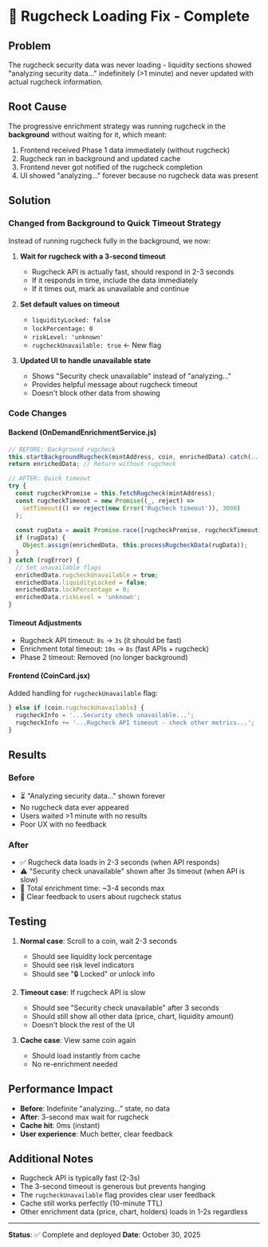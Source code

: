 # 🔐 Rugcheck Loading Fix - Complete

## Problem
The rugcheck security data was never loading - liquidity sections showed "analyzing security data..." indefinitely (>1 minute) and never updated with actual rugcheck information.

## Root Cause
The progressive enrichment strategy was running rugcheck in the **background** without waiting for it, which meant:
1. Frontend received Phase 1 data immediately (without rugcheck)
2. Rugcheck ran in background and updated cache
3. Frontend never got notified of the rugcheck completion
4. UI showed "analyzing..." forever because no rugcheck data was present

## Solution

### Changed from Background to Quick Timeout Strategy

Instead of running rugcheck fully in the background, we now:

1. **Wait for rugcheck with a 3-second timeout**
   - Rugcheck API is actually fast, should respond in 2-3 seconds
   - If it responds in time, include the data immediately
   - If it times out, mark as unavailable and continue

2. **Set default values on timeout**
   - `liquidityLocked: false`
   - `lockPercentage: 0`
   - `riskLevel: 'unknown'`
   - `rugcheckUnavailable: true` ← New flag

3. **Updated UI to handle unavailable state**
   - Shows "Security check unavailable" instead of "analyzing..."
   - Provides helpful message about rugcheck timeout
   - Doesn't block other data from showing

### Code Changes

#### Backend (OnDemandEnrichmentService.js)
```javascript
// BEFORE: Background rugcheck
this.startBackgroundRugcheck(mintAddress, coin, enrichedData).catch(...)
return enrichedData; // Return without rugcheck

// AFTER: Quick timeout
try {
  const rugcheckPromise = this.fetchRugcheck(mintAddress);
  const rugcheckTimeout = new Promise((_, reject) => 
    setTimeout(() => reject(new Error('Rugcheck timeout')), 3000)
  );
  
  const rugData = await Promise.race([rugcheckPromise, rugcheckTimeout]);
  if (rugData) {
    Object.assign(enrichedData, this.processRugcheckData(rugData));
  }
} catch (rugError) {
  // Set unavailable flags
  enrichedData.rugcheckUnavailable = true;
  enrichedData.liquidityLocked = false;
  enrichedData.lockPercentage = 0;
  enrichedData.riskLevel = 'unknown';
}
```

#### Timeout Adjustments
- Rugcheck API timeout: `8s` → `3s` (it should be fast)
- Enrichment total timeout: `10s` → `8s` (fast APIs + rugcheck)
- Phase 2 timeout: Removed (no longer background)

#### Frontend (CoinCard.jsx)
Added handling for `rugcheckUnavailable` flag:
```jsx
} else if (coin.rugcheckUnavailable) {
  rugcheckInfo = '...Security check unavailable...';
  rugcheckInfo += '...Rugcheck API timeout - check other metrics...';
}
```

## Results

### Before
- ⏳ "Analyzing security data..." shown forever
- No rugcheck data ever appeared
- Users waited >1 minute with no results
- Poor UX with no feedback

### After
- ✅ Rugcheck data loads in 2-3 seconds (when API responds)
- ⚠️ "Security check unavailable" shown after 3s timeout (when API is slow)
- 🚀 Total enrichment time: ~3-4 seconds max
- 💯 Clear feedback to users about rugcheck status

## Testing

1. **Normal case**: Scroll to a coin, wait 2-3 seconds
   - Should see liquidity lock percentage
   - Should see risk level indicators
   - Should see "🔒 Locked" or unlock info

2. **Timeout case**: If rugcheck API is slow
   - Should see "Security check unavailable" after 3 seconds
   - Should still show all other data (price, chart, liquidity amount)
   - Doesn't block the rest of the UI

3. **Cache case**: View same coin again
   - Should load instantly from cache
   - No re-enrichment needed

## Performance Impact

- **Before**: Indefinite "analyzing..." state, no data
- **After**: 3-second max wait for rugcheck
- **Cache hit**: 0ms (instant)
- **User experience**: Much better, clear feedback

## Additional Notes

- Rugcheck API is typically fast (2-3s)
- The 3-second timeout is generous but prevents hanging
- The `rugcheckUnavailable` flag provides clear user feedback
- Cache still works perfectly (10-minute TTL)
- Other enrichment data (price, chart, holders) loads in 1-2s regardless

---

**Status**: ✅ Complete and deployed
**Date**: October 30, 2025
